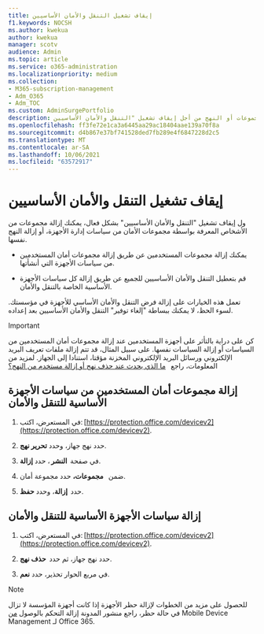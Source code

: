 ```yaml
---
title: إيقاف تشغيل التنقل والأمان الأساسيين
f1.keywords: NOCSH
ms.author: kwekua
author: kwekua
manager: scotv
audience: Admin
ms.topic: article
ms.service: o365-administration
ms.localizationpriority: medium
ms.collection:
- M365-subscription-management
- Adm_O365
- Adm_TOC
ms.custom: AdminSurgePortfolio
description: قم بإزالة المجموعات أو النهج من أجل إيقاف تشغيل "التنقل والأمان الأساسيين".
ms.openlocfilehash: ff3fe72e1ca3a6445aa29ac18404aae139a70f8a
ms.sourcegitcommit: d4b867e37bf741528ded7fb289e4f6847228d2c5
ms.translationtype: MT
ms.contentlocale: ar-SA
ms.lasthandoff: 10/06/2021
ms.locfileid: "63572917"
---
```

# <a name="turn-off-basic-mobility-and-security"></a>إيقاف تشغيل التنقل والأمان الأساسيين

ول إيقاف تشغيل "التنقل والأمان الأساسيين" بشكل فعال، يمكنك إزالة مجموعات من الأشخاص المعرفة بواسطة مجموعات الأمان من سياسات إدارة الأجهزة، أو إزالة النهج نفسها.

- يمكنك إزالة مجموعات المستخدمين عن طريق إزالة مجموعات أمان المستخدمين من سياسات الأجهزة التي أنشأتها.

- قم بتعطيل التنقل والأمان الأساسيين للجميع عن طريق إزالة كل سياسات الأجهزة الأساسية الخاصة بالتنقل والأمان.

تعمل هذه الخيارات على إزالة فرض التنقل والأمان الأساسي للأجهزة في مؤسستك. لسوء الحظ، لا يمكنك ببساطة "إلغاء توفير" التنقل والأمان الأساسيين بعد إعداده.

> [!IMPORTANT]
> كن على دراية بالتأثر على أجهزة المستخدمين عند إزالة مجموعات أمان المستخدمين من السياسات أو إزالة السياسات نفسها. على سبيل المثال، قد تتم إزالة ملفات تعريف البريد الإلكتروني ورسائل البريد الإلكتروني المخزنة مؤقتا، استنادا إلى الجهاز. لمزيد من المعلومات، راجع   [ما الذي يحدث عند حذف نهج أو إزالة مستخدم من النهج؟](../../admin/basic-mobility-security/create-device-security-policies.md)

## <a name="remove-user-security-groups-from-basic-mobility-and-security-device-policies"></a>إزالة مجموعات أمان المستخدمين من سياسات الأجهزة الأساسية للتنقل والأمان

1. في المستعرض، اكتب: [https://protection.office.com/devicev2](https://protection.office.com/devicev2).

2. حدد نهج جهاز، وحدد **تحرير نهج**.

3. في صفحة  **النشر** ، حدد **إزالة**.

4. ضمن   **مجموعات،** حدد مجموعة أمان.

5. حدد  **إزالة**، وحدد **حفظ**.

## <a name="remove-basic-mobility-and-security-device-policies"></a>إزالة سياسات الأجهزة الأساسية للتنقل والأمان

1. في المستعرض، اكتب: [https://protection.office.com/devicev2](https://protection.office.com/devicev2).

2. حدد نهج جهاز، ثم حدد  **حذف نهج**.

3. في مربع الحوار تحذير، حدد **نعم**.

> [!NOTE]
> للحصول على مزيد من الخطوات لإزالة حظر الأجهزة إذا كانت أجهزة المؤسسة لا تزال في حالة حظر، راجع منشور المدونة إزالة التحكم بالوصول [من](https://techcommunity.microsoft.com/t5/Intune-Customer-Success/Removing-Access-Control-from-Mobile-Device-Management-for-Office/ba-p/279934) Mobile Device Management لـ Office 365.
